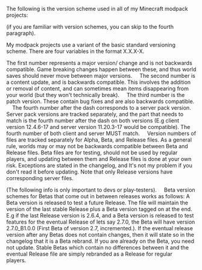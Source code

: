 The following is the version scheme used in all of my Minecraft modpack projects:


(if you are familiar with version schemes, you can skip to the fourth paragraph).   

My modpack projects use a variant of the basic standard versioning scheme. There are four variables in the format X.X.X-X. 

The first number represents a major version/ change and is not backwards compatible. Game breaking changes happen between these, and thus world saves should never move between major versions.
    
The second number is a content update, and is backwards compatible. This involves the addition or removal of content, and can sometimes mean items disappearing from your world (but they won't technically break).
    
The third number is the patch version. These contain bug fixes and are also backwards compatible.
    
The fourth number after the dash corresponds to a server pack version. Server pack versions are tracked separately, and the part that needs to match is the fourth number after the dash on both versions (E.g client version 12.4.6-17 and server version 11.20.3-17 would be compatible). The fourth number of both client and server MUST match.
    
Version numbers of files are tracked separately for Alpha, Beta, and Release files. As a general rule, worlds may or may not be backwards compatible between Beta and Release files. Beta files are for testing, should not be used by regular players, and updating between them and Release files is done at your own risk.
Exceptions are stated in the changelog, and It's not my problem if you don't read it before updating. Note that only Release versions have corresponding server files.  

(The following info is only important to devs or play-testers).
    
Beta version schemes for Betas that come out in between releases works as follows: A Beta version is released to test a future Release. The file will maintain the version of the last stable Release plus a Beta version tagged on at the end. E.g if the last Release version is 2.6.4, and a Beta version is released to test features for the eventual Release of lets say 2.7.0, the Beta will have version 2.7.0_B1.0.0 (First Beta of version 2.7, incremented.). If the eventual release version after any Betas does not contain changes, then it will state so in the changelog that it is a Beta rebrand. If you are already on the Beta, you need not update. Stable Betas which contain no differences between it and the eventual Release file are simply rebranded as a Release for regular players.  
